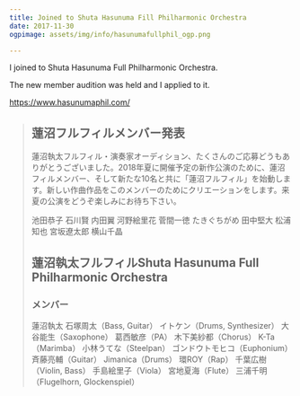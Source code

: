 ```yaml
---
title: Joined to Shuta Hasunuma Fill Philharmonic Orchestra
date: 2017-11-30
ogpimage: assets/img/info/hasunumafullphil_ogp.png

---
```


I joined to Shuta Hasunuma Full Philharmonic Orchestra.

The new member audition was held and I applied to it.

<https://www.hasunumaphil.com/>

<!--more-->

> ## 蓮沼フルフィルメンバー発表
>
> 蓮沼執太フルフィル・演奏家オーディション、たくさんのご応募どうもありがとうございました。2018年夏に開催予定の新作公演のために、蓮沼フィルメンバー、そして新たな10名と共に「蓮沼フルフィル」を始動します。新しい作曲作品をこのメンバーのためにクリエーションをします。来夏の公演をどうぞ楽しみにお待ち下さい。
>
> 池田恭子
> 石川賢
> 内田翼
> 河野絵里花
> 菅間一徳
> たきぐちがめ
> 田中堅大
> 松浦知也
> 宮坂遼太郎
> 横山千晶
>
> ## 蓮沼執太フルフィルShuta Hasunuma Full Philharmonic Orchestra
>
> ### メンバー
>
> 蓮沼執太
> 石塚周太（Bass, Guitar）
> イトケン（Drums, Synthesizer）
> 大谷能生（Saxophone）
> 葛西敏彦（PA）
> 木下美紗都（Chorus）
> K-Ta（Marimba）
> 小林うてな（Steelpan）
> ゴンドウトモヒコ（Euphonium）
> 斉藤亮輔（Guitar）
> Jimanica（Drums）
> 環ROY（Rap）
> 千葉広樹（Violin, Bass）
> 手島絵里子（Viola）
> 宮地夏海（Flute）
> 三浦千明（Flugelhorn, Glockenspiel）

